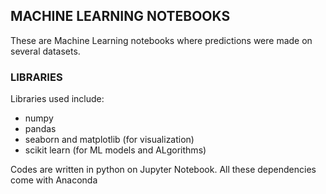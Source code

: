 ## MACHINE LEARNING NOTEBOOKS

These are Machine Learning notebooks where predictions were made on several datasets.

### LIBRARIES
Libraries used include:
* numpy
* pandas
* seaborn and matplotlib (for visualization)
* scikit learn (for ML models and ALgorithms)

Codes are written in python on Jupyter Notebook. All these dependencies come with Anaconda 